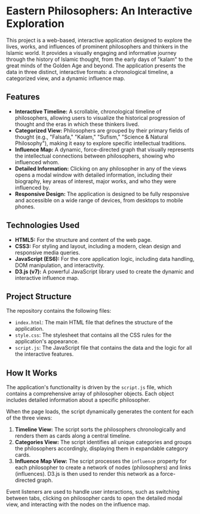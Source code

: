 # Eastern Philosophers: An Interactive Exploration

This project is a web-based, interactive application designed to explore the lives, works, and influences of prominent philosophers and thinkers in the Islamic world. It provides a visually engaging and informative journey through the history of Islamic thought, from the early days of "kalam" to the great minds of the Golden Age and beyond. The application presents the data in three distinct, interactive formats: a chronological timeline, a categorized view, and a dynamic influence map.

## Features

* **Interactive Timeline:** A scrollable, chronological timeline of philosophers, allowing users to visualize the historical progression of thought and the eras in which these thinkers lived.
* **Categorized View:** Philosophers are grouped by their primary fields of thought (e.g., "Falsafa," "Kalam," "Sufism," "Science & Natural Philosophy"), making it easy to explore specific intellectual traditions.
* **Influence Map:** A dynamic, force-directed graph that visually represents the intellectual connections between philosophers, showing who influenced whom.
* **Detailed Information:** Clicking on any philosopher in any of the views opens a modal window with detailed information, including their biography, key areas of interest, major works, and who they were influenced by.
* **Responsive Design:** The application is designed to be fully responsive and accessible on a wide range of devices, from desktops to mobile phones.

## Technologies Used

* **HTML5:** For the structure and content of the web page.
* **CSS3:** For styling and layout, including a modern, clean design and responsive media queries.
* **JavaScript (ES6):** For the core application logic, including data handling, DOM manipulation, and interactivity.
* **D3.js (v7):** A powerful JavaScript library used to create the dynamic and interactive influence map.

## Project Structure

The repository contains the following files:

* `index.html`: The main HTML file that defines the structure of the application.
* `style.css`: The stylesheet that contains all the CSS rules for the application's appearance.
* `script.js`: The JavaScript file that contains the data and the logic for all the interactive features.

## How It Works

The application's functionality is driven by the `script.js` file, which contains a comprehensive array of philosopher objects. Each object includes detailed information about a specific philosopher.

When the page loads, the script dynamically generates the content for each of the three views:

1.  **Timeline View:** The script sorts the philosophers chronologically and renders them as cards along a central timeline.
2.  **Categories View:** The script identifies all unique categories and groups the philosophers accordingly, displaying them in expandable category cards.
3.  **Influence Map View:** The script processes the `influence` property for each philosopher to create a network of nodes (philosophers) and links (influences). D3.js is then used to render this network as a force-directed graph.

Event listeners are used to handle user interactions, such as switching between tabs, clicking on philosopher cards to open the detailed modal view, and interacting with the nodes on the influence map.
